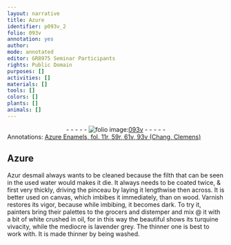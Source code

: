 ```yaml
---
layout: narrative
title: Azure
identifier: p093v_2
folio: 093v
annotation: yes
author:
mode: annotated
editor: GR8975 Seminar Participants
rights: Public Domain
purposes: []
activities: []
materials: []
tools: []
colors: []
plants: []
animals: []
---
```


 <div class="folio" align="center">- - - - - <a href="http://gallica.bnf.fr/ark:/12148/btv1b10500001g/f192.image" target="_blank"><img src="https://cu-mkp.github.io/GR8975-edition/assets/photo-icon.png" alt="folio image: " style="display:inline-block; margin-bottom:-3px;"/>093v</a> - - - - - </div> 
<div class="annotation" align="left">Annotations:
<a href="https://drive.google.com/drive/folders/0BwJi-u8sfkVDZjVoVURubFJMRlk" target="_blank">Azure Enamels, fol. 11r, 59r, 61v, 93v (Chang, Clemens)</a>
 </div>
 

## Azure

 
 Azur desmail always wants to be cleaned because the filth that can be seen in the used water would makes it die. It always needs to be coated twice, & first very thickly, driving the pinceau by laying it lengthwise then across. It is better used on canvas, which imbibes it immediately, than on wood. Varnish restores its vigor, because while imbibing, it becomes dark. To try it, painters bring their palettes to the grocers and distemper and mix @ it with a bit of white crushed in oil, for in this way the beautiful shows its turquine vivacity, while the mediocre is lavender grey. The thinner one is best to work with. It is made thinner by being washed. 
 